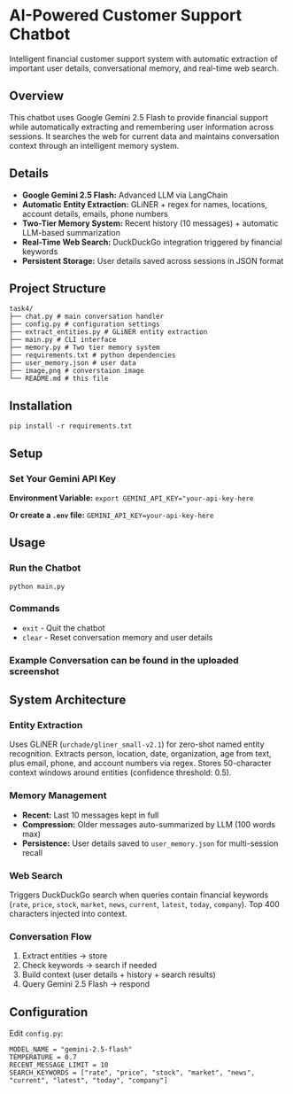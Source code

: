 # AI-Powered Customer Support Chatbot

Intelligent financial customer support system with automatic extraction of important user details, conversational memory, and real-time web search.

## Overview

This chatbot uses Google Gemini 2.5 Flash to provide financial support while automatically extracting and remembering user information across sessions. It searches the web for current data and maintains conversation context through an intelligent memory system.

## Details

- **Google Gemini 2.5 Flash:** Advanced LLM via LangChain
- **Automatic Entity Extraction:** GLiNER + regex for names, locations, account details, emails, phone numbers
- **Two-Tier Memory System:** Recent history (10 messages) + automatic LLM-based summarization
- **Real-Time Web Search:** DuckDuckGo integration triggered by financial keywords
- **Persistent Storage:** User details saved across sessions in JSON format

## Project Structure
```
task4/
├── chat.py # main conversation handler
├── config.py # configuration settings
├── extract_entities.py # GLiNER entity extraction
├── main.py # CLI interface
├── memory.py # Two tier memory system
├── requirements.txt # python dependencies
├── user_memory.json # user data
├── image,png # converstaion image
└── README.md # this file
```
## Installation

```pip install -r requirements.txt```

## Setup

### Set Your Gemini API Key

**Environment Variable:**
``export GEMINI_API_KEY="your-api-key-here``

**Or create a `.env` file:**
```GEMINI_API_KEY=your-api-key-here```

## Usage

### Run the Chatbot

```python main.py```

### Commands

- `exit` - Quit the chatbot
- `clear` - Reset conversation memory and user details

### Example Conversation can be found in the uploaded screenshot

## System Architecture

### Entity Extraction
Uses GLiNER (`urchade/gliner_small-v2.1`) for zero-shot named entity recognition. Extracts person, location, date, organization, age from text, plus email, phone, and account numbers via regex. Stores 50-character context windows around entities (confidence threshold: 0.5).

### Memory Management
- **Recent:** Last 10 messages kept in full
- **Compression:** Older messages auto-summarized by LLM (100 words max)
- **Persistence:** User details saved to `user_memory.json` for multi-session recall

### Web Search
Triggers DuckDuckGo search when queries contain financial keywords (`rate`, `price`, `stock`, `market`, `news`, `current`, `latest`, `today`, `company`). Top 400 characters injected into context.

### Conversation Flow
1. Extract entities → store
2. Check keywords → search if needed
3. Build context (user details + history + search results)
4. Query Gemini 2.5 Flash → respond

## Configuration

Edit `config.py`:
```
MODEL_NAME = "gemini-2.5-flash"
TEMPERATURE = 0.7
RECENT_MESSAGE_LIMIT = 10
SEARCH_KEYWORDS = ["rate", "price", "stock", "market", "news", "current", "latest", "today", "company"]
